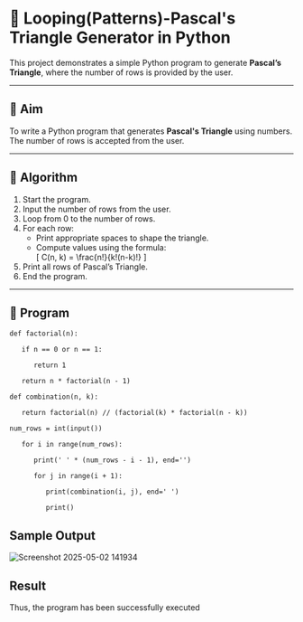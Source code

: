 # 🔺 Looping(Patterns)-Pascal's Triangle Generator in Python

This project demonstrates a simple Python program to generate **Pascal’s Triangle**, where the number of rows is provided by the user.

---

## 🎯 Aim

To write a Python program that generates **Pascal's Triangle** using numbers. The number of rows is accepted from the user.

---

## 🧠 Algorithm

1. Start the program.
2. Input the number of rows from the user.
3. Loop from 0 to the number of rows.
4. For each row:
   - Print appropriate spaces to shape the triangle.
   - Compute values using the formula:  
     \[
     C(n, k) = \frac{n!}{k!(n-k)!}
     \]
5. Print all rows of Pascal’s Triangle.
6. End the program.

---

## 🧪 Program
```
def factorial(n): 

   if n == 0 or n == 1: 

      return 1 

   return n * factorial(n - 1) 

def combination(n, k): 

   return factorial(n) // (factorial(k) * factorial(n - k)) 

num_rows = int(input()) 
 
   for i in range(num_rows): 

      print(' ' * (num_rows - i - 1), end='') 

      for j in range(i + 1): 

         print(combination(i, j), end=' ') 
 
         print() 

```

## Sample Output
![Screenshot 2025-05-02 141934](https://github.com/user-attachments/assets/4380ce8d-08c6-4376-9020-707b537437fd)


## Result
Thus, the program has been successfully executed

